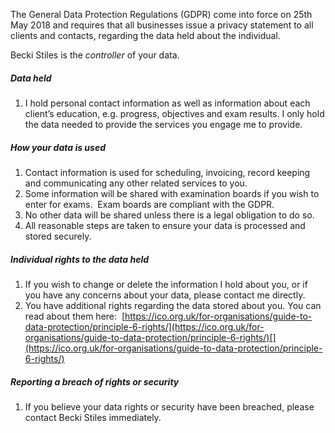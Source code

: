 The General Data Protection Regulations (GDPR) come into force on 25th May 2018 and requires that all businesses issue a privacy statement to all clients and contacts, regarding the data held about the individual.

Becki Stiles is the _controller_ of your data.

##### Data held

1.  I hold personal contact information as well as information about each client’s education, e.g. progress, objectives and exam results. I only hold the data needed to provide the services you engage me to provide.

##### How your data is used

1.  Contact information is used for scheduling, invoicing, record keeping and communicating any other related services to you.
2.  Some information will be shared with examination boards if you wish to enter for exams.  Exam boards are compliant with the GDPR.
3.  No other data will be shared unless there is a legal obligation to do so.
4.  All reasonable steps are taken to ensure your data is processed and stored securely.

##### Individual rights to the data held

1.  If you wish to change or delete the information I hold about you, or if you have any concerns about your data, please contact me directly.
2.  You have additional rights regarding the data stored about you. You can read about them here:  [https://ico.org.uk/for-organisations/guide-to-data-protection/principle-6-rights/](https://ico.org.uk/for-organisations/guide-to-data-protection/principle-6-rights/)[](https://ico.org.uk/for-organisations/guide-to-data-protection/principle-6-rights/)

##### Reporting a breach of rights or security

1.  If you believe your data rights or security have been breached, please contact Becki Stiles immediately.